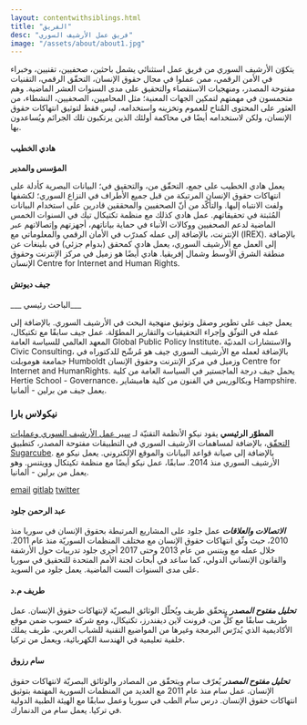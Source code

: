 ```yaml
---
layout: contentwithsiblings.html
title: "الفريق"
desc: "فريق عمل الأرشيف السوري"
image: "/assets/about/about1.jpg"
---
```


يتكوّن الأرشيف السوري من فريق عمل استثنائي يشمل باحثين، صحفيين، تقنيين، وخبراء في الأمن الرقمي، ممن عملوا في مجال حقوق الإنسان، التحقّق الرقمي، التقنيات مفتوحة المصدر، ومنهجيات الاستقصاء والتحقيق على مدى السنوات العشر الماضية.
وهم متحمسون في مهمتهم لتمكين الجهات المعنية؛ مثل المحاميين، الصحفيين، النشطاء، من العثور على المحتوى المُتاح للعموم وتخزينه واستخدامه، ليس فقط لتوثيق انتهاكات حقوق الإنسان، ولكن لاستخدامه أيضًا في محاكمة أولئك الذين يرتكبون تلك الجرائم ويُساعدون بها.

#### هادي الخطيب
__المؤسس والمدير__

يعمل هادي الخطيب على جمع، التحقّق من، والتحقيق في؛ البيانات البصرية كأدلة على انتهاكات حقوق الإنسان المرتبكة من قبل جميع الأطراف في النزاع السوري؛ لكشفها ولفت الانتباه إليها. والتأكّد من أنّ الصحفيين والمحققين قادرين على استخدام البيانات المُثبتة في تحقيقاتهم. عمل هادي كذلك مع منظمة تكتيكال تيك في السنوات الخمس الماضية لدعم الصحفيين ووكالات الأنباء في حماية بياناتهم، أجهزتهم وإتصالاتهم عبر الإنترنت، بالإضافة إلى عمله كمدرّب في الأمان الرقمي والمعلوماتي مع (IREX). بالإضافة إلى العمل مع الأرشيف السوري، يعمل هادي كمحقق (بدوام جزئي) في بلينغات عن منطقة الشرق الأوسط وشمال إفريقيا. هادي أيضًا هو زميل في مركز الإنترنت وحقوق الإنسان Centre for Internet and Human Rights.

#### جيف ديوتش
___ الباحث رئيسي___

يعمل جيف على تطوير وصقل وتوثيق منهجية البحث في الأرشيف السوري. بالإضافة إلى عمله في التوثّق وإجراء التحقيقيات والتقارير المطوّلة. عمل جيف سابقًا مع تكتيكال، المعهد العالمي للسياسة العامة  Global Public Policy Institute، والاستشارات المدنيّة Civic Consulting، بالإضافة لعمله مع الأرشيف السوري جيف هو مُرشّح للدكتوراه في جمامعة هوموبلت Humboldt وزميل في مركز الإنترنت وحقوق الإنسان Centre for Internet and HumanRights. يحمل جيف درجة الماجستير في السياسة العامة من كلية Hertie School - Governance، وبكالوريس في الفنون من كلية هامبشاير Hampshire. يعمل جيف من برلين - ألمانيا.

### نيكولاس بارا
__المطوّر الرئيسي__
يقود نيكو الأنظمة التقنيّة لـ [سير عمل الأرشيف السوري وعمليات التحقّق](https://github.com/syrianarchive)، بالإضافة لمساهمات الأرشيف السوري في التطبيقات مفتوحة المصدر، كتطبيق [Sugarcube](https://gitlab.com/sugarcube). بالإضافة إلى صيانة قواعد البيانات والموقع الإلكتروني. يعمل نيكو مع الأرشيف السوري منذ 2014.
سابقًا، عمل نيكو أيضًا مع منظمة تكيتكال وويتنس. وهو يعمل من برلين - ألمانيا.

[email](mailto:niko@syrianarchive.org)
[gitlab](https://gitlab.com/nikonikoniko)
[twitter](https://twitter.com/allthatisair)

#### عبد الرحمن جلود
___الاتصالات والعلاقات___
عمل جلود على المشاريع المرتبطة بحقوق الإنسان في سوريا منذ 2010، حيث وثّق انتهاكات حقوق الإنسان مع مختلف المنظمات السوريّة منذ عام 2011. خلال عمله مع ويتنس من عام 2013 وحتى 2017 أجرى جلود تدريبات حول الأرشفة والقانون الإنساني الدولي، كما ساعد في أبحاث لجنة الأمم المتحدة للتحقيق في سوريا على مدى السنوات الست الماضية. يعمل جلود من السويد.

#### طريف م.د
___تحليل مفتوح المصدر___
يتحقّق طريف ويُحلّل الوثائق البصريّة لإنتهاكات حقوق الإنسان. عمل طريف سابقًا مع كلٍّ من، فرونت لاين ديفندرز، تكتيكال، ومع شركة حسوب ضمن موقع الأكاديمية الذي يُدرّس البرمجة وغيرها من المواضيع التقنية للشباب العربي. طريف يملك خلفية تعليمية في الهندسة الكهربائية، ويعمل من تركيا.

#### سام رزوق
___تحليل مفتوح المصدر___
يُعرّف سام ويتحقّق من المصادر والوثائق البصريّة لانتهاكات حقوق الإنسان. عمل سام منذ عام 2011 مع العديد من المنظمات السورية المهتمة بتوثيق انتهاكات حقوق الإنسان.
درس سام الطب في سوريا وعمل سابقًا مع الهيئة الطبية الدولية في تركيا. يعمل سام من الدنمارك.
